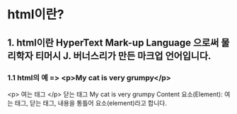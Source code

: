 # html이란?
## 1. html이란 HyperText Mark-up Language 으로써 물리학자 티머시 J. 버너스리가 만든 마크업 언어입니다.
### 1.1 html의 예 => &lt;p&gt;My cat is very grumpy&lt;/p&gt;
&lt;p&gt; 여는 태그
&lt;/p&gt; 닫는 태그 
My cat is very grumpy Content
요소(Element): 여는 태그, 닫는 태그, 내용을 통틀어 요소(element)라고 합니다.
